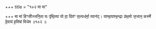 +++
title = "१०२ मा मा"

+++
मा मा॑ हिꣳसीज्जनि॒ता यः पृ॑थि॒व्या यो वा॒ दिव॑ꣳ स॒त्यध॑र्मा॒ व्यान॑ट्। यश्चा॒पश्च॒न्द्राः प्र॑थ॒मो ज॒जान॒ कस्मै॑ दे॒वाय॑ ह॒विषा॑ विधेम ॥१०२ ॥